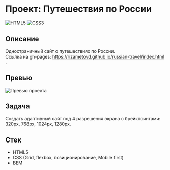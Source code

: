 # Проект: Путешествия по России

![HTML5](https://img.shields.io/badge/-HTML5-black?logo=html5)
![CSS3](https://img.shields.io/badge/-CSS3-black?logo=css3)

## Описание
Одностраничный сайт о путешествиях по России. </br>
Ссылка на gh-pages: https://rizametovd.github.io/russian-travel/index.html .

## Превью
![Превью проекта](./public/preview.gif)

## Задача
Создать адаптивный сайт под 4 разрешения экрана с брейкпоинтами: 320px, 768px, 1024px, 1280px.

## Стек
* HTML5
* CSS (Grid, flexbox, позиционирование, Mobile first)
* BEM